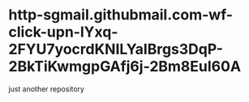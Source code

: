 # http-sgmail.githubmail.com-wf-click-upn-lYxq-2FYU7yocrdKNILYalBrgs3DqP-2BkTiKwmgpGAfj6j-2Bm8EuI60A
just another repository
